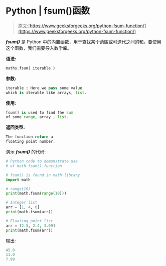 # Python | fsum()函数

> 原文:[https://www.geeksforgeeks.org/python-fsum-function/](https://www.geeksforgeeks.org/python-fsum-function/)

***fsum()*** 是 Python 中的内置函数，用于查找某个范围或可迭代之间的和。要使用这个函数，我们需要导入数学库。

**语法:**

```py
maths.fsum( iterable )

```

**参数:**

```py
iterable : Here we pass some value
which is iterable like arrays, list.
```

**使用:**

```py
fsum() is used to find the sum
of some range, array , list.
```

**返回类型:**

```py
The function return a
floating point number.
```

演示 ***fsum()*** 的代码:

```py
# Python code to demonstrate use  
# of math.fsum() function

# fsum() is found in math library
import math

# range(10)
print(math.fsum(range(10)))

# Integer list
arr = [1, 4, 6]
print(math.fsum(arr))

# Floating point list
arr = [2.5, 2.4, 3.09]
print(math.fsum(arr))
```

输出:

```py
45.0
11.0
7.99

```